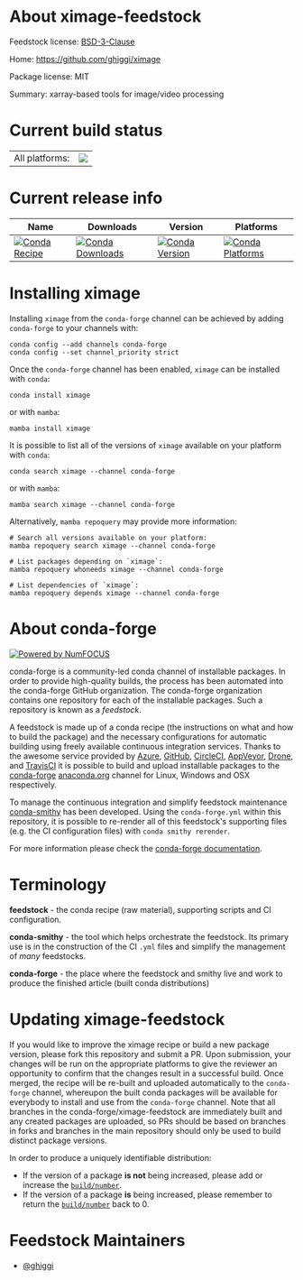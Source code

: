About ximage-feedstock
======================

Feedstock license: [BSD-3-Clause](https://github.com/conda-forge/ximage-feedstock/blob/main/LICENSE.txt)

Home: https://github.com/ghiggi/ximage

Package license: MIT

Summary: xarray-based tools for image/video processing

Current build status
====================


<table><tr><td>All platforms:</td>
    <td>
      <a href="https://dev.azure.com/conda-forge/feedstock-builds/_build/latest?definitionId=21189&branchName=main">
        <img src="https://dev.azure.com/conda-forge/feedstock-builds/_apis/build/status/ximage-feedstock?branchName=main">
      </a>
    </td>
  </tr>
</table>

Current release info
====================

| Name | Downloads | Version | Platforms |
| --- | --- | --- | --- |
| [![Conda Recipe](https://img.shields.io/badge/recipe-ximage-green.svg)](https://anaconda.org/conda-forge/ximage) | [![Conda Downloads](https://img.shields.io/conda/dn/conda-forge/ximage.svg)](https://anaconda.org/conda-forge/ximage) | [![Conda Version](https://img.shields.io/conda/vn/conda-forge/ximage.svg)](https://anaconda.org/conda-forge/ximage) | [![Conda Platforms](https://img.shields.io/conda/pn/conda-forge/ximage.svg)](https://anaconda.org/conda-forge/ximage) |

Installing ximage
=================

Installing `ximage` from the `conda-forge` channel can be achieved by adding `conda-forge` to your channels with:

```
conda config --add channels conda-forge
conda config --set channel_priority strict
```

Once the `conda-forge` channel has been enabled, `ximage` can be installed with `conda`:

```
conda install ximage
```

or with `mamba`:

```
mamba install ximage
```

It is possible to list all of the versions of `ximage` available on your platform with `conda`:

```
conda search ximage --channel conda-forge
```

or with `mamba`:

```
mamba search ximage --channel conda-forge
```

Alternatively, `mamba repoquery` may provide more information:

```
# Search all versions available on your platform:
mamba repoquery search ximage --channel conda-forge

# List packages depending on `ximage`:
mamba repoquery whoneeds ximage --channel conda-forge

# List dependencies of `ximage`:
mamba repoquery depends ximage --channel conda-forge
```


About conda-forge
=================

[![Powered by
NumFOCUS](https://img.shields.io/badge/powered%20by-NumFOCUS-orange.svg?style=flat&colorA=E1523D&colorB=007D8A)](https://numfocus.org)

conda-forge is a community-led conda channel of installable packages.
In order to provide high-quality builds, the process has been automated into the
conda-forge GitHub organization. The conda-forge organization contains one repository
for each of the installable packages. Such a repository is known as a *feedstock*.

A feedstock is made up of a conda recipe (the instructions on what and how to build
the package) and the necessary configurations for automatic building using freely
available continuous integration services. Thanks to the awesome service provided by
[Azure](https://azure.microsoft.com/en-us/services/devops/), [GitHub](https://github.com/),
[CircleCI](https://circleci.com/), [AppVeyor](https://www.appveyor.com/),
[Drone](https://cloud.drone.io/welcome), and [TravisCI](https://travis-ci.com/)
it is possible to build and upload installable packages to the
[conda-forge](https://anaconda.org/conda-forge) [anaconda.org](https://anaconda.org/)
channel for Linux, Windows and OSX respectively.

To manage the continuous integration and simplify feedstock maintenance
[conda-smithy](https://github.com/conda-forge/conda-smithy) has been developed.
Using the ``conda-forge.yml`` within this repository, it is possible to re-render all of
this feedstock's supporting files (e.g. the CI configuration files) with ``conda smithy rerender``.

For more information please check the [conda-forge documentation](https://conda-forge.org/docs/).

Terminology
===========

**feedstock** - the conda recipe (raw material), supporting scripts and CI configuration.

**conda-smithy** - the tool which helps orchestrate the feedstock.
                   Its primary use is in the construction of the CI ``.yml`` files
                   and simplify the management of *many* feedstocks.

**conda-forge** - the place where the feedstock and smithy live and work to
                  produce the finished article (built conda distributions)


Updating ximage-feedstock
=========================

If you would like to improve the ximage recipe or build a new
package version, please fork this repository and submit a PR. Upon submission,
your changes will be run on the appropriate platforms to give the reviewer an
opportunity to confirm that the changes result in a successful build. Once
merged, the recipe will be re-built and uploaded automatically to the
`conda-forge` channel, whereupon the built conda packages will be available for
everybody to install and use from the `conda-forge` channel.
Note that all branches in the conda-forge/ximage-feedstock are
immediately built and any created packages are uploaded, so PRs should be based
on branches in forks and branches in the main repository should only be used to
build distinct package versions.

In order to produce a uniquely identifiable distribution:
 * If the version of a package **is not** being increased, please add or increase
   the [``build/number``](https://docs.conda.io/projects/conda-build/en/latest/resources/define-metadata.html#build-number-and-string).
 * If the version of a package **is** being increased, please remember to return
   the [``build/number``](https://docs.conda.io/projects/conda-build/en/latest/resources/define-metadata.html#build-number-and-string)
   back to 0.

Feedstock Maintainers
=====================

* [@ghiggi](https://github.com/ghiggi/)

